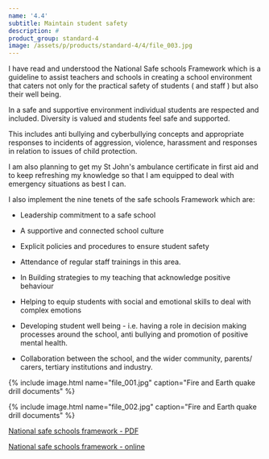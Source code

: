 ```yaml
---
name: '4.4'
subtitle: Maintain student safety
description: #
product_group: standard-4
image: /assets/p/products/standard-4/4/file_003.jpg
---
```

I have read and understood the National Safe schools Framework which is a guideline to assist teachers and schools in creating a school environment that caters not only for the practical safety of students ( and staff ) but also their well being.

In a safe and supportive environment individual students are respected and included. Diversity is valued and students feel safe and supported.

This includes anti bullying and cyberbullying concepts and appropriate responses to incidents of aggression, violence, harassment and responses in relation to issues of child protection.

I am also planning to get my St John's ambulance certificate in first aid and to keep refreshing my knowledge so that I am equipped to deal with emergency situations as best I can.

I also implement the nine tenets  of the safe schools Framework which are:

- Leadership commitment to a safe school

- A supportive and connected school culture

- Explicit policies and procedures to ensure student safety

- Attendance of regular staff trainings in this area.

- In Building strategies to my teaching that acknowledge positive behaviour

- Helping to equip students with social and emotional skills to deal with complex emotions

- Developing student well being - i.e. having a role in decision making processes around the school, anti bullying and promotion of positive mental health.

- Collaboration between the school, and the wider community, parents/ carers, tertiary institutions and industry.


{% include image.html name="file_001.jpg" caption="Fire and Earth quake drill documents" %}

{% include image.html name="file_002.jpg" caption="Fire and Earth quake drill documents" %}

[National safe schools framework -  PDF](https://docs.education.gov.au/system/files/doc/other/national_safe_schools_framework.pdf)

[National safe schools framework -  online](https://studentwellbeinghub.edu.au/safe-schools-toolkit/#/)

